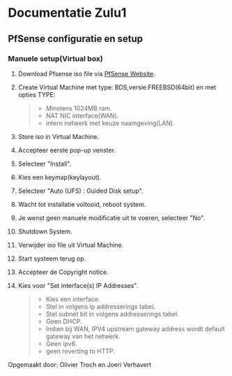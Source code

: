 # Documentatie  Zulu1
## PfSense configuratie en setup

### Manuele setup(Virtual box)

1. Download Pfsense iso file via [PfSense Website](https://www.pfsense.org/download/). 

2. Create Virtual Machine met type: BDS,versie:FREEBSD(64bit) en met opties TYPE:
    >* Minstens 1024MB ram.
    >* NAT NIC interface(WAN).
    >* intern netwerk met keuze naamgeving(LAN).
3. Store iso in Virtual Machine.
4. Accepteer eerste pop-up venster.
5. Selecteer "Install". 
6. Kies een keymap(keylayout). 
7. Selecteer "Auto (UFS) : Guided Disk setup".
8. Wacht tot installatie voltooid, reboot system. 
9. Je wenst geen manuele modificatie uit te voeren, selecteer "No". 
10. Shutdown System. 
11. Verwijder iso file uit Virtual Machine.
12. Start systeem terug op. 
11. Accepteer de Copyright notice. 
12. Kies voor "Set interface(s) IP Addresses".

    >* Kies een interface. 
    >* Stel in volgens ip addresserings tabel. 
    >* Stel subnet bit in volgens addresserings tabel.
    >* Geen DHCP. 
    >* Indien bij WAN, IPV4 upstream gateway address wordt default gateway van het netwerk.
    >* Geen ipv6.
    >* geen reverting to HTTP. 
    
    
    
Opgemaakt door: Olivier Troch en Joeri Verhavert
